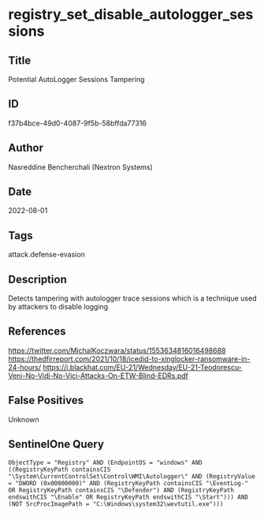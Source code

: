 # registry_set_disable_autologger_sessions

## Title
Potential AutoLogger Sessions Tampering

## ID
f37b4bce-49d0-4087-9f5b-58bffda77316

## Author
Nasreddine Bencherchali (Nextron Systems)

## Date
2022-08-01

## Tags
attack.defense-evasion

## Description
Detects tampering with autologger trace sessions which is a technique used by attackers to disable logging

## References
https://twitter.com/MichalKoczwara/status/1553634816016498688
https://thedfirreport.com/2021/10/18/icedid-to-xinglocker-ransomware-in-24-hours/
https://i.blackhat.com/EU-21/Wednesday/EU-21-Teodorescu-Veni-No-Vidi-No-Vici-Attacks-On-ETW-Blind-EDRs.pdf

## False Positives
Unknown

## SentinelOne Query
```
ObjectType = "Registry" AND (EndpointOS = "windows" AND ((RegistryKeyPath containsCIS "\System\CurrentControlSet\Control\WMI\Autologger\" AND (RegistryValue = "DWORD (0x00000000)" AND (RegistryKeyPath containsCIS "\EventLog-" OR RegistryKeyPath containsCIS "\Defender") AND (RegistryKeyPath endswithCIS "\Enable" OR RegistryKeyPath endswithCIS "\Start"))) AND (NOT SrcProcImagePath = "C:\Windows\system32\wevtutil.exe")))

```